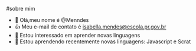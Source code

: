 #sobre mim
- 👋 Olá,meu nome é @Menndes
- :+1: Meu e-mail de contato é isabella.mendes@escola.pr.gov.br
- 👀 Estou interessado em aprender novas linguagens
- 🌱 Estou aprendendo recentemente novas linguagens: Javascript e Scrat


<!---
Menndes/Menndes is a ✨ special ✨ repository because its `README.md` (this file) appears on your GitHub profile.
You can click the Preview link to take a look at your changes.
--->
